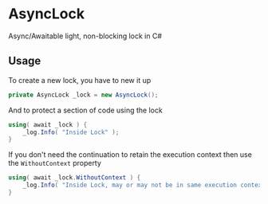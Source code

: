 AsyncLock
=========

Async/Awaitable light, non-blocking lock in C#

## Usage ##

To create a new lock, you have to new it up
```csharp
private AsyncLock _lock = new AsyncLock();
```

And to protect a section of code using the lock 
```csharp
using( await _lock ) {
	_log.Info( "Inside Lock" );
}
```


If you don't need the continuation to retain the execution context then use the `WithoutContext` property
```csharp
using( await _lock.WithoutContext ) {
	_log.Info( "Inside Lock, may or may not be in same execution context" );
}
```